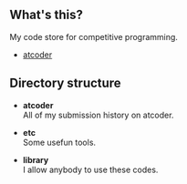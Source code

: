 ## What's this?
My code store for competitive programming.  
- [atcoder](https://atcoder.jp/users/MIE999)

## Directory structure
- <b>atcoder</b>  
All of my submission history on atcoder.

- **etc**  
Some usefun tools.

- **library**   
I allow anybody to use these codes.
